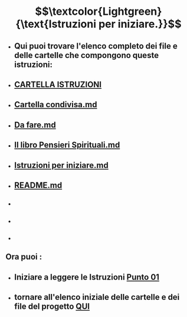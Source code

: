 # $$\textcolor{Lightgreen}{\text{Istruzioni per iniziare.}}$$

- ## Qui puoi trovare l'elenco completo dei file e delle cartelle che compongono queste istruzioni: ##
- ## [CARTELLA ISTRUZIONI](https://github.com/EmanueleTinari/Pensieri/tree/main/Istruzioni) ##
- ## [Cartella condivisa.md](https://github.com/EmanueleTinari/Pensieri/blob/main/Cartella%20condivisa.md) ##
- ## [Da fare.md](https://github.com/EmanueleTinari/Pensieri/blob/main/Da%20fare.md) ##
- ## [Il libro Pensieri Spirituali.md](https://github.com/EmanueleTinari/Pensieri/blob/main/Il%20libro%20Pensieri%20Spirituali.md) ##
- ## [Istruzioni per iniziare.md](https://github.com/EmanueleTinari/Pensieri/blob/main/Istruzioni%20per%20iniziare.md) ##
- ## [README.md](https://github.com/EmanueleTinari/Pensieri/blob/main/README.md) ##
- ##  ##
- ##  ##
- ##  ##

## Ora puoi :
- ## Iniziare a leggere le Istruzioni [Punto 01](https://github.com/EmanueleTinari/Pensieri/blob/main/Istruzioni/07_otranscribe.md)
- ## tornare all'elenco iniziale delle cartelle e dei file del progetto [QUI](https://github.com/EmanueleTinari/Pensieri)
